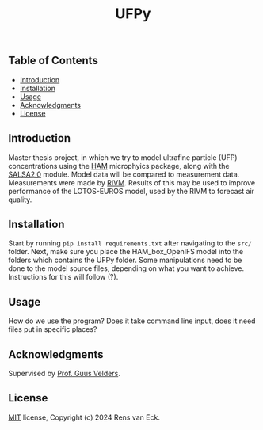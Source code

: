 <h1 align = "center"> UFPy </h1> <br>

## Table of Contents

- [Introduction](#introduction)
- [Installation](#installation)
- [Usage](#usage)
- [Acknowledgments](#acknowledgments)
- [License](#license)

## Introduction

Master thesis project, in which we try to model ultrafine particle (UFP) concentrations using the [HAM](#https://redmine.hammoz.ethz.ch/projects/hammoz) microphyics package, along with the [SALSA2.0](#https://gmd.copernicus.org/articles/11/3833/2018/) module. 
Model data will be compared to measurement data. Measurements were made by [RIVM](#https://www.rivm.nl/). Results of this may be used to improve performance of the LOTOS-EUROS model, used by the RIVM to forecast air quality.

## Installation

Start by running `pip install requirements.txt` after navigating to the `src/` folder. Next, make sure you place the HAM_box_OpenIFS model into the folders which contains the UFPy folder. Some manipulations need to be done to the model source files, depending on what you want to achieve. Instructions for this will follow (?).

## Usage

How do we use the program? Does it take command line input, does it need files put in specific places?

## Acknowledgments

Supervised by [Prof. Guus Velders](#https://www.uu.nl/medewerkers/GJMVelders).

## License

[MIT](https://choosealicense.com/licenses/mit/) license, Copyright (c) 2024 Rens van Eck.